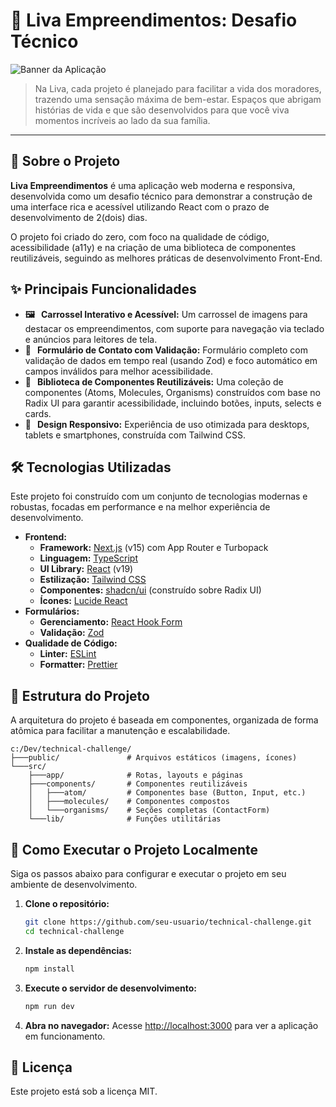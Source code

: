 # 🏡 Liva Empreendimentos: Desafio Técnico

![Banner da Aplicação](https://dummyimage.com/1200x600/282a36/ffffff.png&text=Liva+Empreendimentos)

> Na Liva, cada projeto é planejado para facilitar a vida dos moradores, trazendo uma sensação máxima de bem-estar. Espaços que abrigam histórias de vida e que são desenvolvidos para que você viva momentos incríveis ao lado da sua família.

---

## 🚀 Sobre o Projeto

**Liva Empreendimentos** é uma aplicação web moderna e responsiva, desenvolvida como um desafio técnico para demonstrar a construção de uma interface rica e acessível utilizando React com o prazo de desenvolvimento de 2(dois) dias.

O projeto foi criado do zero, com foco na qualidade de código, acessibilidade (a11y) e na criação de uma biblioteca de componentes reutilizáveis, seguindo as melhores práticas de desenvolvimento Front-End.

## ✨ Principais Funcionalidades

- **🖼️ &nbsp; Carrossel Interativo e Acessível:** Um carrossel de imagens para destacar os empreendimentos, com suporte para navegação via teclado e anúncios para leitores de tela.
- **📝 &nbsp; Formulário de Contato com Validação:** Formulário completo com validação de dados em tempo real (usando Zod) e foco automático em campos inválidos para melhor acessibilidade.
- **🧩 &nbsp; Biblioteca de Componentes Reutilizáveis:** Uma coleção de componentes (Atoms, Molecules, Organisms) construídos com base no Radix UI para garantir acessibilidade, incluindo botões, inputs, selects e cards.
- **📱 &nbsp; Design Responsivo:** Experiência de uso otimizada para desktops, tablets e smartphones, construída com Tailwind CSS.

## 🛠️ Tecnologias Utilizadas

Este projeto foi construído com um conjunto de tecnologias modernas e robustas, focadas em performance e na melhor experiência de desenvolvimento.

- **Frontend:**
  - **Framework:** [Next.js](https://nextjs.org/) (v15) com App Router e Turbopack
  - **Linguagem:** [TypeScript](https://www.typescriptlang.org/)
  - **UI Library:** [React](https://react.dev/) (v19)
  - **Estilização:** [Tailwind CSS](https://tailwindcss.com/)
  - **Componentes:** [shadcn/ui](https://ui.shadcn.com/) (construído sobre Radix UI)
  - **Ícones:** [Lucide React](https://lucide.dev/)
- **Formulários:**
  - **Gerenciamento:** [React Hook Form](https://react-hook-form.com/)
  - **Validação:** [Zod](https://zod.dev/)
- **Qualidade de Código:**
  - **Linter:** [ESLint](https://eslint.org/)
  - **Formatter:** [Prettier](https://prettier.io/)

## 📂 Estrutura do Projeto

A arquitetura do projeto é baseada em componentes, organizada de forma atômica para facilitar a manutenção e escalabilidade.

```
c:/Dev/technical-challenge/
├───public/               # Arquivos estáticos (imagens, ícones)
└───src/
    ├───app/              # Rotas, layouts e páginas
    ├───components/       # Componentes reutilizáveis
    │   ├───atom/         # Componentes base (Button, Input, etc.)
    │   ├───molecules/    # Componentes compostos
    │   └───organisms/    # Seções completas (ContactForm)
    └───lib/              # Funções utilitárias
```

## 🏁 Como Executar o Projeto Localmente

Siga os passos abaixo para configurar e executar o projeto em seu ambiente de desenvolvimento.

1.  **Clone o repositório:**

    ```bash
    git clone https://github.com/seu-usuario/technical-challenge.git
    cd technical-challenge
    ```

2.  **Instale as dependências:**

    ```bash
    npm install
    ```

3.  **Execute o servidor de desenvolvimento:**

    ```bash
    npm run dev
    ```

4.  **Abra no navegador:**
    Acesse [http://localhost:3000](http://localhost:3000) para ver a aplicação em funcionamento.

## 📄 Licença

Este projeto está sob a licença MIT.
